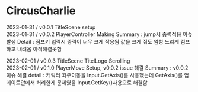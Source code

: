 # CircusCharlie

2023-01-31 / v0.0.1 TitleScene setup    
2023-01-31 / v0.0.2 PlayerController Making
            Summary : jump시 중력적용 이슈발생
            Detail : 점프키 입력시 중력이 너무 크게 작용됨 값을 크게 줘도 엄청 느리게 점프하고 내려옴
            아직해결못함

2023-02-01 / v0.0.3 TitleScene TitelLogo Scrolling     
2023-02-01 / v0.1.0 PlayerMove Setup, v0.0.2 issue 해결
            Summary : v0.0.2 이슈 해결
            detail : 캐릭터 좌우이동을 Input.GetAxis()를 사용했는데
                    GetAxis()를 업데이트안에서 처리한게 문제였음
                    Input.GetKey()사용으로 해결함